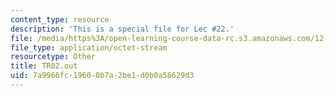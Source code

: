 ```yaml
---
content_type: resource
description: 'This is a special file for Lec #22.'
file: /media/https%3A/open-learning-course-data-rc.s3.amazonaws.com/12-540-principles-of-the-global-positioning-system-spring-2012/7a9966fc19600b7a2be1d0b0a58629d3_TR02.out
file_type: application/octet-stream
resourcetype: Other
title: TR02.out
uid: 7a9966fc-1960-0b7a-2be1-d0b0a58629d3
---
```

